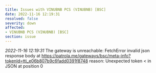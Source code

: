 ```yaml
---
title: Issues with VINUBNB PCS (VINUBNB) [BSC]
date: 2022-11-16 12:19:31
resolved: false
severity: down
affected:
- VINUBNB PCS (VINUBNB) [BSC]
section: issue
---
```


*2022-11-16 12:19:31* The gateway is unreachable: FetchError invalid json response body at https://patrola.me/gateways/bsc/meta-info?tokenId=tti_e06b807b9c6fadd0391f8748 reason: Unexpected token < in JSON at position 0